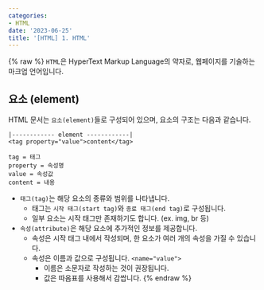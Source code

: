 ```yaml
---
categories:
- HTML
date: '2023-06-25'
title: '[HTML] 1. HTML'
---
```


{% raw %}
`HTML`은 HyperText Markup Language의 약자로, 웹페이지를 기술하는 마크업 언어입니다.

## 요소 (element)
HTML 문서는 `요소(element)`들로 구성되어 있으며, 요소의 구조는 다음과 같습니다.

```
|------------ element ------------|
<tag property="value">content</tag>

tag = 태그
property = 속성명
value = 속성값
content = 내용
```

- `태그(tag)`는 해당 요소의 종류와 범위를 나타냅니다.
	- 태그는 `시작 태그(start tag)`와 `종료 태그(end tag)`로 구성됩니다.
	- 일부 요소는 시작 태그만 존재하기도 합니다. (ex. img, br 등)
- `속성(attribute)`은 해당 요소에 추가적인 정보를 제공합니다.
	- 속성은 시작 태그 내에서 작성되며, 한 요소가 여러 개의 속성을 가질 수 있습니다.
	- 속성은 이름과 값으로 구성됩니다. `<name="value">`
		- 이름은 소문자로 작성하는 것이 권장됩니다.
		- 값은 따옴표를 사용해서 감쌉니다.
{% endraw %}
